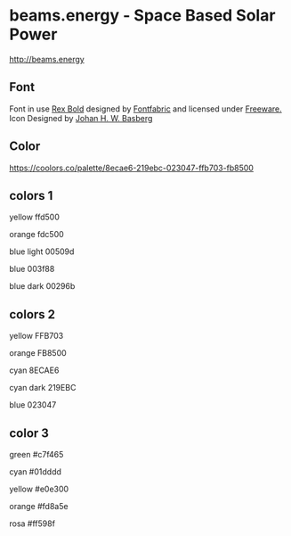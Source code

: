 # beams.energy - Space Based Solar Power
http://beams.energy


## Font


Font in use <a target="_blank" href="https://www.fontsquirrel.com/license/rex">Rex Bold</a> designed by
<a target="_blank" href="http://www.fontfabric.com/">Fontfabric</a>
and licensed under
<a target="_blank" href="http://www.fontfabric.com/">Freeware.</a>
Icon Designed by
<a target="_blank" href="https://thenounproject.com/Gatada">Johan H. W. Basberg</a>

## Color

https://coolors.co/palette/8ecae6-219ebc-023047-ffb703-fb8500


## colors 1

yellow ffd500

orange fdc500

blue light 00509d

blue 003f88

blue dark 00296b


## colors 2

yellow FFB703

orange FB8500

cyan 8ECAE6

cyan dark  219EBC

blue 023047


## color 3


green  #c7f465

cyan #01dddd

yellow #e0e300

orange #fd8a5e

rosa #ff598f












